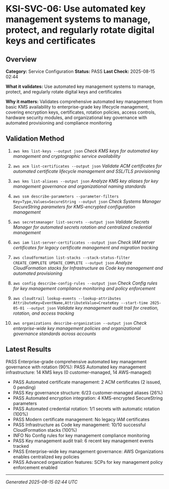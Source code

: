 # KSI-SVC-06: Use automated key management systems to manage, protect, and regularly rotate digital keys and certificates

## Overview

**Category:** Service Configuration
**Status:** PASS
**Last Check:** 2025-08-15 02:44

**What it validates:** Use automated key management systems to manage, protect, and regularly rotate digital keys and certificates

**Why it matters:** Validates comprehensive automated key management from basic KMS availability to enterprise-grade key lifecycle management, covering encryption keys, certificates, rotation policies, access controls, hardware security modules, and organizational key governance with automated provisioning and compliance monitoring

## Validation Method

1. `aws kms list-keys --output json`
   *Check KMS keys for automated key management and cryptographic service availability*

2. `aws acm list-certificates --output json`
   *Validate ACM certificates for automated certificate lifecycle management and SSL/TLS provisioning*

3. `aws kms list-aliases --output json`
   *Analyze KMS key aliases for key management governance and organizational naming standards*

4. `aws ssm describe-parameters --parameter-filters Key=Type,Values=SecureString --output json`
   *Check Systems Manager SecureString parameters for KMS-encrypted configuration management*

5. `aws secretsmanager list-secrets --output json`
   *Validate Secrets Manager for automated secrets rotation and centralized credential management*

6. `aws iam list-server-certificates --output json`
   *Check IAM server certificates for legacy certificate management and migration tracking*

7. `aws cloudformation list-stacks --stack-status-filter CREATE_COMPLETE UPDATE_COMPLETE --output json`
   *Analyze CloudFormation stacks for Infrastructure as Code key management and automated provisioning*

8. `aws config describe-config-rules --output json`
   *Check Config rules for key management compliance monitoring and policy enforcement*

9. `aws cloudtrail lookup-events --lookup-attributes AttributeKey=EventName,AttributeValue=CreateKey --start-time 2025-05-01 --output json`
   *Validate key management audit trail for creation, rotation, and access tracking*

10. `aws organizations describe-organization --output json`
   *Check enterprise-wide key management policies and organizational governance standards across accounts*

## Latest Results

PASS Enterprise-grade comprehensive automated key management governance with rotation (90%): PASS Automated key management infrastructure: 14 KMS keys (0 customer-managed, 14 AWS-managed)
- PASS Automated certificate management: 2 ACM certificates (2 issued, 0 pending)
- PASS Key governance structure: 6/23 customer-managed aliases (26%)
- PASS Automated encryption integration: 4 KMS-encrypted SecureString parameters
- PASS Automated credential rotation: 1/1 secrets with automatic rotation (100%)
- PASS Modern certificate management: No legacy IAM certificates
- PASS Infrastructure as Code key management: 10/10 successful CloudFormation stacks (100%)
- INFO No Config rules for key management compliance monitoring
- PASS Key management audit trail: 6 recent key management events tracked
- PASS Enterprise-wide key management governance: AWS Organizations enables centralized key policies
- PASS Advanced organization features: SCPs for key management policy enforcement enabled

---
*Generated 2025-08-15 02:44 UTC*